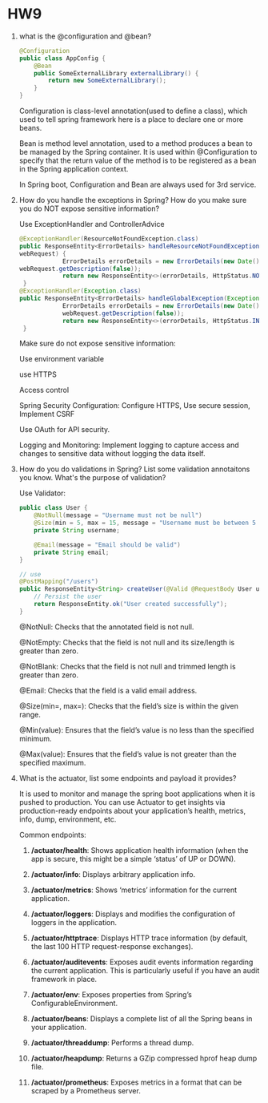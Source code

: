 # HW9

1. what is the @configuration and @bean?
    
    ```java
    @Configuration
    public class AppConfig {
        @Bean
        public SomeExternalLibrary externalLibrary() {
            return new SomeExternalLibrary();
        }
    }
    ```
    
    Configuration is class-level annotation(used to define a class), which used to tell spring framework here is a place to declare one or more beans.
    
    Bean is method level annotation, used to a method produces a bean to be managed by the Spring container. It is used within @Configuration to specify that the return value of the method is to be registered as a bean in the Spring application context.
    
    In Spring boot, Configuration and Bean are always used for 3rd service.
    
2. How do you handle the exceptions in Spring? How do you make sure you do NOT expose sensitive information?
    
    Use ExceptionHandler and ControllerAdvice
    
    ```java
    @ExceptionHandler(ResourceNotFoundException.class)
    public ResponseEntity<ErrorDetails> handleResourceNotFoundException(ResourceNotFoundException exception, WebRequest
    webRequest) {
    			ErrorDetails errorDetails = new ErrorDetails(new Date(), exception.getMessage(),
    webRequest.getDescription(false));
    			return new ResponseEntity<>(errorDetails, HttpStatus.NOT_FOUND);
     }
    @ExceptionHandler(Exception.class)
    public ResponseEntity<ErrorDetails> handleGlobalException(Exception exception,WebRequest webRequest) {
    			ErrorDetails errorDetails = new ErrorDetails(new Date(), exception.getMessage(),
    			webRequest.getDescription(false));
    			return new ResponseEntity<>(errorDetails, HttpStatus.INTERNAL_SERVER_ERROR);
     }
    ```
    
    Make sure do not expose sensitive information:
    
    Use environment variable
    
    use HTTPS
    
    Access control
    
    Spring Security Configuration: Configure HTTPS, 	Use secure session, Implement CSRF
    
    Use OAuth for API security.
    
    Logging and Monitoring: Implement logging to capture access and changes to sensitive data without logging the data itself. 
    
3. How do you do validations in Spring? List some validation annotaitons you know. What's the purpose of validation?
    
    Use Validator:
    
    ```java
    public class User {
        @NotNull(message = "Username must not be null")
        @Size(min = 5, max = 15, message = "Username must be between 5 and 15 characters long")
        private String username;
    
        @Email(message = "Email should be valid")
        private String email;
    }
    
    // use
    @PostMapping("/users")
    public ResponseEntity<String> createUser(@Valid @RequestBody User user) {
        // Persist the user
        return ResponseEntity.ok("User created successfully");
    }
    ```
    
    @NotNull: Checks that the annotated field is not null.
    
    @NotEmpty: Checks that the field is not null and its size/length is greater than zero.
    
    @NotBlank: Checks that the field is not null and trimmed length is greater than zero.
    
    @Email: Checks that the field is a valid email address.
    
    @Size(min=, max=): Checks that the field’s size is within the given range.
    
    @Min(value): Ensures that the field’s value is no less than the specified minimum.
    
    @Max(value): Ensures that the field’s value is not greater than the specified maximum.
    
4. What is the actuator, list some endpoints and payload it provides?
    
    It is used to monitor and manage the spring boot applications when it is pushed to production. You can use Actuator to get insights via production-ready endpoints about your application’s health, metrics, info, dump, environment, etc.
    
    Common endpoints:
    
    1.	**/actuator/health**: Shows application health information (when the app is secure, this might be a simple ‘status’ of UP or DOWN).
    
    2.	**/actuator/info**: Displays arbitrary application info.
    
    3.	**/actuator/metrics**: Shows ‘metrics’ information for the current application.
    
    4.	**/actuator/loggers**: Displays and modifies the configuration of loggers in the application.
    
    5.	**/actuator/httptrace**: Displays HTTP trace information (by default, the last 100 HTTP request-response exchanges).
    
    6.	**/actuator/auditevents**: Exposes audit events information regarding the current application. This is particularly useful if you have an audit framework in place.
    
    7.	**/actuator/env**: Exposes properties from Spring’s ConfigurableEnvironment.
    
    8.	**/actuator/beans**: Displays a complete list of all the Spring beans in your application.
    
    9.	**/actuator/threaddump**: Performs a thread dump.
    
    10.	**/actuator/heapdump**: Returns a GZip compressed hprof heap dump file.
    
    11.	**/actuator/prometheus**: Exposes metrics in a format that can be scraped by a Prometheus server.